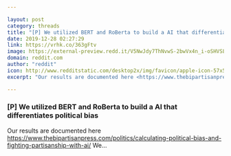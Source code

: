```yaml
---

layout: post
category: threads
title: "[P] We utilized BERT and RoBerta to build a AI that differentiates political bias"
date: 2019-12-28 02:27:29
link: https://vrhk.co/363gFtv
image: https://external-preview.redd.it/V5NwJdy7ThNvwS-2bwVx4n_i-oSHVSLsv45uvqYjM4A.jpg?width=1200&height=628.272251309&auto=webp&s=fcae82816e13676e07d485c424c600d91cdb9d61
domain: reddit.com
author: "reddit"
icon: http://www.redditstatic.com/desktop2x/img/favicon/apple-icon-57x57.png
excerpt: "Our results are documented here <https://www.thebipartisanpress.com/politics/calculating-political-bias-and-fighting-partisanship-with-ai/> We..."

---
```


### [P] We utilized BERT and RoBerta to build a AI that differentiates political bias

Our results are documented here <https://www.thebipartisanpress.com/politics/calculating-political-bias-and-fighting-partisanship-with-ai/> We...